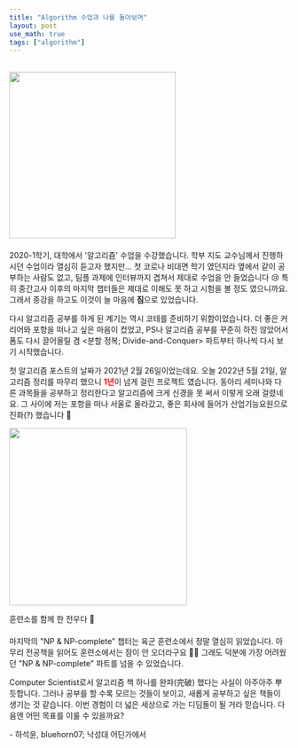 ```yaml
---
title: "Algorithm 수업과 나를 돌아보며"
layout: post
use_math: true
tags: ["algorithm"]
---
```


<br/>

<div class="img-wrapper" style="margin-bottom: 20px">
  <img src="{{ "/images/algorithm/problem-and-solutions.jpg" | relative_url }}" width="300px">
</div>

2020-1학기, 대학에서 '알고리즘' 수업을 수강했습니다. 학부 지도 교수님께서 진행하시던 수업이라 열심히 듣고자 했지만... 첫 코로나 비대면 학기 였던지라 옆에서 같이 공부하는 사람도 없고, 팀플 과제에 인터뷰까지 겹쳐서 제대로 수업을 안 들었습니다 😢 특히 중간고사 이후의 마지막 챕터들은 제대로 이해도 못 하고 시험을 볼 정도 였으니까요. 그래서 종강을 하고도 이것이 늘 마음에 **짐**으로 있었습니다.

다시 알고리즘 공부를 하게 된 계기는 역시 코테를 준비하기 위함이었습니다. 더 좋은 커리어와 포항을 떠나고 싶은 마음이 컸었고, PS나 알고리즘 공부를 꾸준히 하진 않았어서 폼도 다시 끌어올릴 겸 \<분할 정복; Divide-and-Conquer\> 파트부터 하나씩 다시 보기 시작했습니다.

첫 알고리즘 포스트의 날짜가 2021년 2월 26일이었는데요. 오늘 2022년 5월 21일, 알고리즘 정리를 마무리 했으니 <span style="color: red">**1년**</span>이 넘게 걸린 프로젝트 였습니다. 동아리 세미나와 다른 과목들을 공부하고 정리한다고 알고리즘에 크게 신경을 못 써서 이렇게 오래 걸렸네요. 그 사이에 저는 포항을 떠나 서울로 올라갔고, 좋은 회사에 들어가 산업기능요원으로 진화(?) 했습니다 🦕 

<div class="img-wrapper" style="margin-bottom: 20px">
  <img src="{{ "/images/algorithm/algorithm-textbook.jpg" | relative_url }}" width="320px">
  <p>훈련소를 함께 한 전우다 🐧</p>
</div>

마지막의 "NP & NP-complete" 챕터는 육군 훈련소에서 정말 열심히 읽었습니다. 아무리 전공책을 읽어도 훈련소에서는 잠이 안 오더라구요 🤦‍♂️ 그래도 덕분에 가장 어려웠던 "NP & NP-complete" 파트를 넘을 수 있었습니다.

Computer Scientist로서 알고리즘 책 하나를 완파(完破) 했다는 사실이 아주아주 뿌듯합니다. 그러나 공부를 할 수록 모르는 것들이 보이고, 새롭게 공부하고 싶은 책들이 생기는 것 같습니다. 이번 경험이 더 넓은 세상으로 가는 디딤돌이 될 거라 믿습니다. 다음엔 어떤 목표를 이룰 수 있을까요?

\- 하석윤, bluehorn07; 낙성대 어딘가에서
